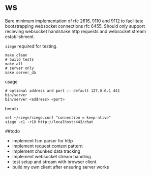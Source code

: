 # ws
Bare minimum implementation of rfc 2616, 9110 and 9112 to facilitate bootstrapping websocket connections rfc 6455. Should only support recieving websocket handshake http requests and websocket stream establishment.

`siege` required for testing.

```console
make clean
# build tests
make all
# server only
make server_db
```
usage
```console
# optional address and port :- default 127.0.0.1 443
bin/server
bin/server <address> <port>
```
bench
```
set ~/siege/siege.conf "connection = keep-alive"
siege -c1 -r10 http://localhost:443/chat
```
##todo
- implement fsm parser for http
- implement request context pattern
- implement chunked data tracking
- implement websocket stream handling
- test setup and stream with browser client
- build my own client after ensuring server works
